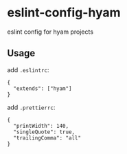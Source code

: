 # eslint-config-hyam
eslint config for hyam projects

## Usage

add `.eslintrc`:

```
{
  "extends": ["hyam"]
}
```

add `.prettierrc`:

```
{
  "printWidth": 140,
  "singleQuote": true,
  "trailingComma": "all"
}
```
